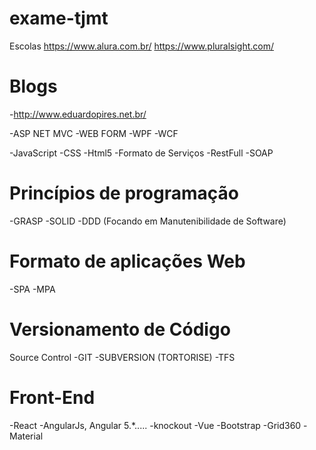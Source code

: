 # exame-tjmt

 Escolas
 https://www.alura.com.br/
 https://www.pluralsight.com/
 
 # Blogs
 -http://www.eduardopires.net.br/

 -ASP NET MVC
 -WEB FORM
 -WPF
 -WCF

 -JavaScript
 -CSS
 -Html5
 -Formato de Serviços 
 -RestFull
 -SOAP

# Princípios de programação 
 -GRASP
 -SOLID
 -DDD (Focando em Manutenibilidade de Software)

# Formato de aplicações Web
 -SPA
 -MPA
# Versionamento de Código 
Source Control
 -GIT
 -SUBVERSION (TORTORISE)
 -TFS

# Front-End

 -React
 -AngularJs, Angular 5.*.....
 -knockout
 -Vue
 -Bootstrap
 -Grid360
 -Material
 
 